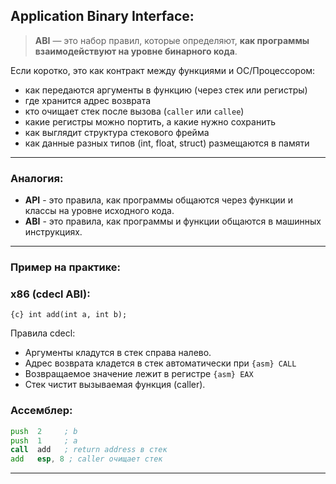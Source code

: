 ## Application Binary Interface:
 
 >**ABI** — это набор правил, которые определяют, **как программы взаимодействуют на уровне бинарного кода**.

Если коротко, это как контракт между функциями и ОС/Процессором:
- как передаются аргументы в функцию (через стек или регистры)
- где хранится адрес возврата
- кто очищает стек после вызова (`caller` или `callee`)
- какие регистры можно портить, а какие нужно сохранить
- как выглядит структура стекового фрейма
- как данные разных типов (int, float, struct) размещаются в памяти
---
### Аналогия:

- **API** - это правила, как программы общаются через функции и классы на уровне исходного кода.
- **ABI** - это правила, как программы и функции общаются в машинных инструкциях.
---
### Пример на практике: 

### x86 (cdecl ABI):

`{c} int add(int a, int b);` 

Правила cdecl: 
- Аргументы кладутся в стек справа налево.
- Адрес возврата кладется в стек автоматически при `{asm} CALL` 
- Возвращаемое значение лежит в регистре `{asm} EAX`
- Стек чистит вызываемая функция (caller).

### Ассемблер:
```asm
push  2     ; b
push  1     ; a
call  add   ; return address в стек
add   esp, 8 ; caller очищает стек

```
---
